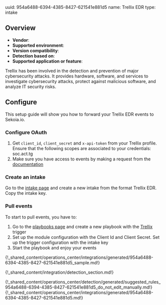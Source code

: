 uuid: 954a6488-6394-4385-8427-621541e881d5
name: Trellix EDR
type: intake

## Overview
- **Vendor**:
- **Supported environment**:
- **Version compatibility**:
- **Detection based on**:
- **Supported application or feature**:

Trellix has been involved in the detection and prevention of major cybersecurity attacks. It provides hardware, software, and services to investigate cybersecurity attacks, protect against malicious software, and analyze IT security risks.



## Configure

This setup guide will show you how to forward your Trellix EDR events to Sekoia.io.

### Configure OAuth

1. Get `client_id`, `client_secret` and `x-api-token` from your Trellix profile. Ensure that the following scopes are associated to your credentials: soc.act.tg
2. Make sure you have access to events by making a request from the [documentation](https://developer.manage.trellix.com/mvision/apis/threats)

### Create an intake

Go to the [intake page](https://app.sekoia.io/operations/intakes) and create a new intake from the format Trellix EDR. Copy the intake key.

### Pull events

To start to pull events, you have to:

1. Go to the [playbooks page](https://app.sekoia.io/operations/playbooks) and create a new playbook with the [Trellix](/integration/action_library/trellix.md) trigger
2. Set up the module configuration with the Client Id and Client Secret. Set up the trigger configuration with the intake key
3. Start the playbook and enjoy your events

{!_shared_content/operations_center/integrations/generated/954a6488-6394-4385-8427-621541e881d5_sample.md!}


{!_shared_content/integration/detection_section.md!}

{!_shared_content/operations_center/detection/generated/suggested_rules_954a6488-6394-4385-8427-621541e881d5_do_not_edit_manually.md!}
{!_shared_content/operations_center/integrations/generated/954a6488-6394-4385-8427-621541e881d5.md!}

